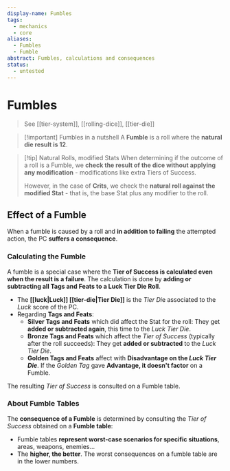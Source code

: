 ```yaml
---
display-name: Fumbles
tags:
  - mechanics
  - core
aliases:
  - Fumbles
  - Fumble
abstract: Fumbles, calculations and consequences
status:
  - untested
---
```

# Fumbles
> See [[tier-system]], [[rolling-dice]], [[tier-die]]

> [!important] Fumbles in a nutshell
> A **Fumble** is a roll where the **natural die result is 12**.

> [!tip] Natural Rolls, modified Stats
> When determining if the outcome of a roll is a Fumble, we **check the result of the dice without applying any modification** - modifications like extra Tiers of Success.
> 
> However, in the case of **Crits**, we check the **natural roll against the modified Stat** - that is, the base Stat plus any modifier to the roll.

## Effect of a Fumble
When a fumble is caused by a roll and **in addition to failing** the attempted action, the PC **suffers a consequence**.
### Calculating the Fumble
A fumble is a special case where the **Tier of Success is calculated even when the result is a failure**.
The calculation is done by **adding or subtracting all Tags and Feats to a Luck Tier Die Roll**.
- The **[[luck|Luck]] [[tier-die|Tier Die]]** is the *Tier Di*e associated to the *Luck* score of the PC.
- Regarding **Tags and Feats**:
	- **Silver Tags and Feats** which did affect the Stat for the roll: They get **added or subtracted again**, this time to the *Luck Tier Die*.
	- **Bronze Tags and Feats** which affect the *Tier of Success* (typically after the roll succeeds): They get **added or subtracted** to the *Luck Tier Die*.
	- **Golden Tags and Feats** affect with **Disadvantage on the *Luck Tier Die***. If the *Golden Tag* gave **Advantage, it doesn't factor** on a Fumble.

The resulting *Tier of Success* is consulted on a Fumble table.
### About Fumble Tables
 The **consequence of a Fumble** is determined by consulting the *Tier of Success* obtained on a **Fumble table**:
- Fumble tables **represent worst-case scenarios for specific situations**, areas, weapons, enemies...
- The **higher, the better**. The worst consequences on a fumble table are in the lower numbers.